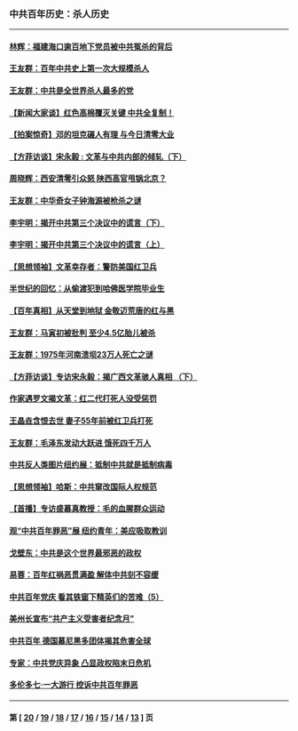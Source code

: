 ### 中共百年历史：杀人历史
---
#### [林辉：福建海口逾百地下党员被中共冤杀的背后](../../pages/nf1176106/n13878946.md?02170430) 
#### [王友群：百年中共史上第一次大规模杀人](../../pages/nf1176106/n13863785.md?02170430) 
#### [王友群：中共是全世界杀人最多的党](../../pages/nf1176106/n13860689.md?02170430) 
#### [【新闻大家谈】红色高棉覆灭关键 中共全复制！](../../pages/nf1176106/n13850222.md?02170430) 
#### [【拍案惊奇】邓的坦克碾人有理 与今日清零大业](../../pages/nf1176106/n13729574.md?02170430) 
#### [【方菲访谈】宋永毅 : 文革与中共内部的倾轧（下）](../../pages/nf1176106/n13486836.md?02170430) 
#### [周晓辉：西安清零引众怒 陕西高官甩锅北京？](../../pages/nf1176106/n13484627.md?02170430) 
#### [王友群：中华奇女子钟海源被枪杀之谜](../../pages/nf1176106/n13430555.md?02170430) 
#### [李宇明：揭开中共第三个决议中的谎言（下）](../../pages/nf1176106/n13389389.md?02170430) 
#### [李宇明：揭开中共第三个决议中的谎言（上）](../../pages/nf1176106/n13388697.md?02170430) 
#### [【思想领袖】文革幸存者：警防美国红卫兵](../../pages/nf1176106/n13339289.md?02170430) 
#### [半世纪的回忆：从偷渡犯到哈佛医学院毕业生](../../pages/nf1176106/n13345328.md?02170430) 
#### [【百年真相】从天堂到地狱 金敬迈荒唐的红与黑](../../pages/nf1176106/n13336995.md?02170430) 
#### [王友群：马寅初被批判 至少4.5亿胎儿被杀](../../pages/nf1176106/n13260313.md?02170430) 
#### [王友群：1975年河南溃坝23万人死亡之谜](../../pages/nf1176106/n13231576.md?02170430) 
#### [【方菲访谈】专访宋永毅：揭广西文革骇人真相 （下）](../../pages/nf1176106/n13209074.md?02170430) 
#### [作家遇罗文揭文革：红二代打死人没受惩罚](../../pages/nf1176106/n13205254.md?02170430) 
#### [王晶垚含恨去世 妻子55年前被红卫兵打死](../../pages/nf1176106/n13203590.md?02170430) 
#### [王友群：毛泽东发动大跃进 饿死四千万人](../../pages/nf1176106/n13177158.md?02170430) 
#### [中共反人类图片纽约展：抵制中共就是抵制病毒](../../pages/nf1176106/n13115371.md?02170430) 
#### [【思想领袖】哈斯：中共窜改国际人权规范](../../pages/nf1176106/n13053647.md?02170430) 
#### [【首播】专访盛慕真教授：毛的血腥群众运动](../../pages/nf1176106/n13091782.md?02170430) 
#### [观“中共百年罪恶”展 纽约青年：美应吸取教训](../../pages/nf1176106/n13085246.md?02170430) 
#### [戈壁东：中共是这个世界最邪恶的政权](../../pages/nf1176106/n13085641.md?02170430) 
#### [易蓉：百年红祸恶贯满盈 解体中共刻不容缓](../../pages/nf1176106/n13084455.md?02170430) 
#### [中共百年党庆 看其铁窗下精英们的苦难（5）](../../pages/nf1176106/n13076766.md?02170430) 
#### [美州长宣布“共产主义受害者纪念月”](../../pages/nf1176106/n13074024.md?02170430) 
#### [中共百年 德国慕尼黑多团体揭其危害全球](../../pages/nf1176106/n13068873.md?02170430) 
#### [专家：中共党庆异象 凸显政权陷末日危机](../../pages/nf1176106/n13067084.md?02170430) 
#### [多伦多七·一大游行 控诉中共百年罪恶](../../pages/nf1176106/n13062043.md?02170430) 

---
#### 第 [ [20](./20.md?02170430) / [19](./19.md?02170430) / [18](./18.md?02170430) / [17](./17.md?02170430) / [16](./16.md?02170430) / [15](./15.md?02170430) / [14](./14.md?02170430) / [13](./13.md?02170430) ] 页
